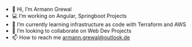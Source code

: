 - 👋 Hi, I’m Armann Grewal
- 💻 I’m working on Angular, Springboot Projects
- 🌱 I’m currently learning infrastructure as code with Terraform and AWS
- 💞️ I’m looking to collaborate on Web Dev Projects
- 📫 How to reach me armann.grewal@outlook.de

<!---
ArmannGr/ArmannGr is a ✨ special ✨ repository because its `README.md` (this file) appears on your GitHub profile.
You can click the Preview link to take a look at your changes.
--->
